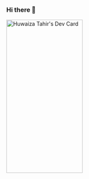 ### Hi there 👋
<a href="https://app.daily.dev/huwaiza"><img src="https://api.daily.dev/devcards/3203c920796c4f6ba58d88780be60947.png?r=qrb" width="200" height="400" alt="Huwaiza Tahir's Dev Card"/></a>

<!--
**Huwaiza/huwaiza** is a ✨ _special_ ✨ repository because its `README.md` (this file) appears on your GitHub profile.

Here are some ideas to get you started:

- 🔭 I’m currently working on ...
- 🌱 I’m currently learning ...
- 👯 I’m looking to collaborate on ...
- 🤔 I’m looking for help with ...
- 💬 Ask me about ...
- 📫 How to reach me: ...
- 😄 Pronouns: ...
- ⚡ Fun fact: ...
-->
